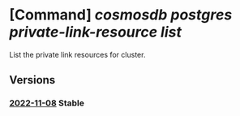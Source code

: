 # [Command] _cosmosdb postgres private-link-resource list_

List the private link resources for cluster.

## Versions

### [2022-11-08](/Resources/mgmt-plane/L3N1YnNjcmlwdGlvbnMve30vcmVzb3VyY2Vncm91cHMve30vcHJvdmlkZXJzL21pY3Jvc29mdC5kYmZvcnBvc3RncmVzcWwvc2VydmVyZ3JvdXBzdjIve30vcHJpdmF0ZWxpbmtyZXNvdXJjZXM=/2022-11-08.xml) **Stable**

<!-- mgmt-plane /subscriptions/{}/resourcegroups/{}/providers/microsoft.dbforpostgresql/servergroupsv2/{}/privatelinkresources 2022-11-08 -->
